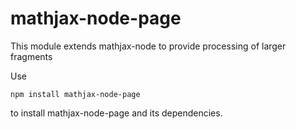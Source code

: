 # mathjax-node-page

This module extends mathjax-node to provide processing of larger fragments

Use

    npm install mathjax-node-page

to install mathjax-node-page and its dependencies.
